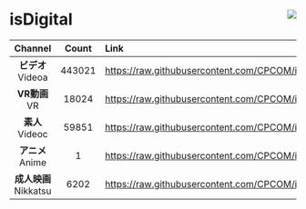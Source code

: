 # isDigital <img align="right" src="https://img.shields.io/github/last-commit/CPCOM/isDigital"/>  
  
| Channel | Count | Link |  
| :-----: | :---: | :--- |  
|**ビデオ**<br />Videoa | 443021 | https://raw.githubusercontent.com/CPCOM/isDigital/main/Videoa.txt |  
|**VR動画**<br />VR | 18024 | https://raw.githubusercontent.com/CPCOM/isDigital/main/VR.txt |  
|**素人**<br />Videoc | 59851 | https://raw.githubusercontent.com/CPCOM/isDigital/main/Videoc.txt |  
|**アニメ**<br />Anime | 1 | https://raw.githubusercontent.com/CPCOM/isDigital/main/Anime.txt |  
|**成人映画**<br />Nikkatsu | 6202 | https://raw.githubusercontent.com/CPCOM/isDigital/main/Nikkatsu.txt |  